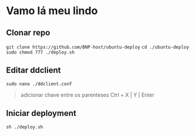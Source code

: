 # Vamo lá meu lindo
## Clonar repo
`git clone https://github.com/BNP-host/ubuntu-deploy`
`cd ./ubuntu-deploy`
`sudo chmod 777 ./deploy.sh`
## Editar ddclient
`sudo nano ./ddclient.conf`
> adicionar chave entre os parenteses
> Ctrl + X | Y | Enter
## Iniciar deployment
`sh ./deploy.sh`